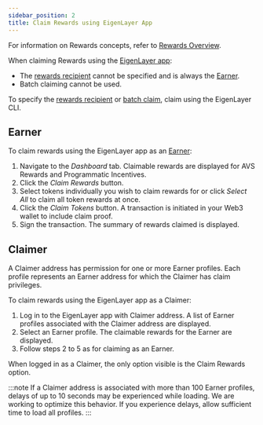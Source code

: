 ```yaml
---
sidebar_position: 2
title: Claim Rewards using EigenLayer App
---
```


For information on Rewards concepts, refer to [Rewards Overview](../../concepts/rewards/rewards-concept.md).

When claiming Rewards using the [EigenLayer app](https://app.eigenlayer.xyz/):
* The [rewards recipient](../../concepts/rewards/earners-claimers-recipients.md) cannot be specified and is always the [Earner](../../concepts/rewards/earners-claimers-recipients.md).
* Batch claiming cannot be used.

To specify the [rewards recipient](../../operators/howto/claimrewards/claim-rewards-cli.mdx) or [batch claim](../../operators/howto/claimrewards/batch-claim-rewards.md), claim using the EigenLayer CLI.

## Earner

To claim rewards using the EigenLayer app as an [Earner](../../concepts/rewards/earners-claimers-recipients.md):

1. Navigate to the _Dashboard_ tab. Claimable rewards are displayed for AVS Rewards and Programmatic Incentives. 
2. Click the *Claim Rewards* button.
3. Select tokens individually you wish to claim rewards for or click *Select All* to claim all token rewards at once.
4. Click the *Claim Tokens* button. A transaction is initiated in your Web3 wallet to include claim proof.
5. Sign the transaction. The summary of rewards claimed is displayed. 

## Claimer

A Claimer address has permission for one or more Earner profiles. Each profile represents an Earner address for which the 
Claimer has claim privileges.

To claim rewards using the EigenLayer app as a Claimer:
1. Log in to the EigenLayer app with Claimer address. A list of Earner profiles associated with the Claimer address are displayed.
2. Select an Earner profile. The claimable rewards for the Earner are displayed.
3. Follow steps 2 to 5 as for claiming as an Earner.

When logged in as a Claimer, the only option visible is the Claim Rewards option.

:::note
If a Claimer address is associated with more than 100 Earner profiles, delays of up to 10 seconds may be experienced while loading. 
We are working to optimize this behavior. If you experience delays, allow sufficient time to load all profiles.
:::